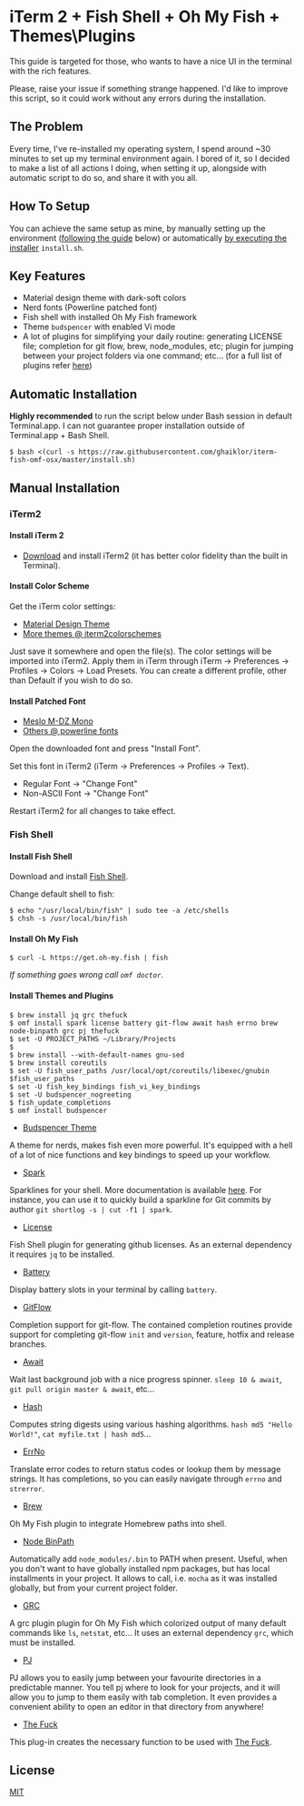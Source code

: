 # iTerm 2 + Fish Shell + Oh My Fish + Themes\Plugins

This guide is targeted for those, who wants to have a nice UI in the terminal with the rich features.

Please, raise your issue if something strange happened.
I'd like to improve this script, so it could work without any errors during the installation.

## The Problem

Every time, I've re-installed my operating system, I spend around ~30 minutes to set up my terminal environment again.
I bored of it, so I decided to make a list of all actions I doing, when setting it up, alongside with automatic script to do so, and share it with you all.

## How To Setup

You can achieve the same setup as mine, by manually setting up the environment ([following the guide](#manual-installation) below) or automatically [by executing the installer](#automatic-installation) `install.sh`.

## Key Features

- Material design theme with dark-soft colors
- Nerd fonts (Powerline patched font)
- Fish shell with installed Oh My Fish framework
- Theme `budspencer` with enabled Vi mode
- A lot of plugins for simplifying your daily routine: generating LICENSE file; completion for git flow, brew, node_modules, etc; plugin for jumping between your project folders via one command; etc... (for a full list of plugins refer [here](#install-themes-and-plugins))

## Automatic Installation

__Highly recommended__ to run the script below under Bash session in default Terminal.app.
I can not guarantee proper installation outside of Terminal.app + Bash Shell.

```shell
$ bash <(curl -s https://raw.githubusercontent.com/ghaiklor/iterm-fish-omf-osx/master/install.sh)
```

## Manual Installation

### iTerm2

#### Install iTerm 2

- [Download](http://www.iterm2.com/downloads.html) and install iTerm2 (it has better color fidelity than the built in Terminal).

#### Install Color Scheme

Get the iTerm color settings:

- [Material Design Theme](https://raw.githubusercontent.com/MartinSeeler/iterm2-material-design/master/material-design-colors.itermcolors)
- [More themes @ iterm2colorschemes](http://iterm2colorschemes.com)

Just save it somewhere and open the file(s).
The color settings will be imported into iTerm2.
Apply them in iTerm through iTerm -> Preferences -> Profiles -> Colors -> Load Presets.
You can create a different profile, other than Default if you wish to do so.

#### Install Patched Font

- [Meslo M-DZ Mono](https://raw.githubusercontent.com/ryanoasis/nerd-fonts/master/patched-fonts/Meslo/M-DZ/complete/Meslo%20LG%20M%20DZ%20Regular%20Nerd%20Font%20Complete%20Mono.otf)
- [Others @ powerline fonts](https://github.com/ryanoasis/nerd-fonts)

Open the downloaded font and press "Install Font".

Set this font in iTerm2 (iTerm -> Preferences -> Profiles -> Text).

- Regular Font -> "Change Font"
- Non-ASCII Font -> "Change Font"

Restart iTerm2 for all changes to take effect.

### Fish Shell

#### Install Fish Shell

Download and install [Fish Shell](https://fishshell.com).

Change default shell to fish:

```shell
$ echo "/usr/local/bin/fish" | sudo tee -a /etc/shells
$ chsh -s /usr/local/bin/fish
```

#### Install Oh My Fish

```shell
$ curl -L https://get.oh-my.fish | fish
```

_If something goes wrong call `omf doctor`_.

#### Install Themes and Plugins

```shell
$ brew install jq grc thefuck
$ omf install spark license battery git-flow await hash errno brew node-binpath grc pj thefuck
$ set -U PROJECT_PATHS ~/Library/Projects
$
$ brew install --with-default-names gnu-sed
$ brew install coreutils
$ set -U fish_user_paths /usr/local/opt/coreutils/libexec/gnubin $fish_user_paths
$ set -U fish_key_bindings fish_vi_key_bindings
$ set -U budspencer_nogreeting
$ fish_update_completions
$ omf install budspencer
```

- [Budspencer Theme](https://github.com/oh-my-fish/theme-budspencer)

A theme for nerds, makes fish even more powerful.
It's equipped with a hell of a lot of nice functions and key bindings to speed up your workflow.

- [Spark](https://github.com/oh-my-fish/plugin-spark)

Sparklines for your shell.
More documentation is available [here](https://github.com/holman/spark).
For instance, you can use it to quickly build a sparkline for Git commits by author `git shortlog -s | cut -f1 | spark`.

- [License](https://github.com/oh-my-fish/plugin-license)

Fish Shell plugin for generating github licenses.
As an external dependency it requires `jq` to be installed.

- [Battery](https://github.com/oh-my-fish/plugin-battery)

Display battery slots in your terminal by calling `battery`.

- [GitFlow](https://github.com/oh-my-fish/plugin-git-flow)

Completion support for git-flow.
The contained completion routines provide support for completing git-flow `init` and `version`, feature, hotfix and release branches.

- [Await](https://github.com/oh-my-fish/plugin-await)

Wait last background job with a nice progress spinner.
`sleep 10 & await`, `git pull origin master & await`, etc...

- [Hash](https://github.com/oh-my-fish/plugin-hash)

Computes string digests using various hashing algorithms.
`hash md5 "Hello World!"`, `cat myfile.txt | hash md5`...

- [ErrNo](https://github.com/oh-my-fish/plugin-errno)

Translate error codes to return status codes or lookup them by message strings.
It has completions, so you can easily navigate through `errno` and `strerror`.

- [Brew](https://github.com/oh-my-fish/plugin-brew)

Oh My Fish plugin to integrate Homebrew paths into shell.

- [Node BinPath](https://github.com/oh-my-fish/plugin-node-binpath)

Automatically add `node_modules/.bin` to PATH when present.
Useful, when you don't want to have globally installed npm packages, but has local installments in your project.
It allows to call, i.e. `mocha` as it was installed globally, but from your current project folder.

- [GRC](https://github.com/oh-my-fish/plugin-grc)

A grc plugin plugin for Oh My Fish which colorized output of many default commands like `ls`, `netstat`, etc...
It uses an external dependency `grc`, which must be installed.

- [PJ](https://github.com/oh-my-fish/plugin-pj)

PJ allows you to easily jump between your favourite directories in a predictable manner.
You tell pj where to look for your projects, and it will allow you to jump to them easily with tab completion.
It even provides a convenient ability to open an editor in that directory from anywhere!

- [The Fuck](https://github.com/oh-my-fish/plugin-thefuck)

This plug-in creates the necessary function to be used with [The Fuck](https://github.com/nvbn/thefuck).

## License

[MIT](./LICENSE)
